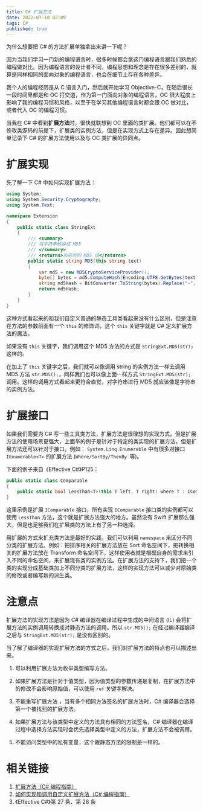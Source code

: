 ```yaml
---
title: C# 扩展方法
date: 2022-07-10 02:09
tags: C#
published: true
---
```


为什么想要把 C# 的方法扩展单独拿出来讲一下呢？

因为当我们学习一门新的编程语言时，很多时候都会拿这门编程语言跟我们熟悉的编程做对比。因为编程语言的设计者不同，编程思想和理念是存在很多差别的，就算是同样相同的面向对象的编程语言，也会在细节上存在各种差异。

<!-- more -->

我个人的编程经历是从 C 语言入门，然后就开始学习 Objective-C，在随后很长一段时间里都是和 OC 打交道，作为第一门面向对象的编程语言，OC 很大程度上影响了我的编程习惯和风格，以至于在学习其他编程语言时都会跟 OC 做对比，或者代入 OC 的编程习惯。

当我在 C# 中看到**扩展方法**时，很快就联想到 OC 里面的类扩展。他们都可以在不修改类源码的前提下，扩展类的实例方法，但是在实现方式上存在差异。因此想简单记录下 C# 的扩展方法使用以及与 OC 类扩展的异同点。

# 扩展实现

先了解一下 C# 中如何实现扩展方法：

```csharp
using System;
using System.Security.Cryptography;
using System.Text;

namespace Extension
{
    public static class StringExt
    {
        /// <summary>
        /// 将字符串转换成 MD5
        /// </summary>
        /// <returns>加密后的 MD5 值</returns>
        public static string MD5(this string text)
        {
            var md5 = new MD5CryptoServiceProvider();
            byte[] bytes = md5.ComputeHash(Encoding.UTF8.GetBytes(text));
            string md5Hash = BitConverter.ToString(bytes).Replace("-", "").ToLower();
            return md5Hash;
        }
    }
}
```

这种方式看起来的和我们自定义普通的静态工具类看起来没有什么区别，但是注意在方法的参数前面有一个 `this` 的修饰词，这个 `this` 关键字就是 C# 定义扩展方法的魔法。

如果没有 `this` 关键字，我们调用这个 MD5 方法的方式是 `StringExt.MD5(str);` 这样的。

在加上了 `this` 关键字之后，我们就可以像调用 string 的实例方法一样去调用 MD5 方法 `str.MD5();`，同样我们也可以像上面一样方式 `StringExt.MD5(str);` 调用。这样的调用方式看起来更符合直觉，对字符串进行 MD5 就应该像是字符串的实例方法。

# 扩展接口

如果我们需要为 C# 写一些工具类方法，扩展方法是很理想的实现方式。但是扩展方法的使用场景更强大，上面举的例子是针对于特定的类实现的扩展方法，但是扩展方法还可以针对于接口。例如： `System.Linq.Enumerable` 中有很多对接口 `IEnumerable<T>` 的扩展方法 (`Where/SortBy/ThenBy `等)。

下面的例子来自《Effective C#》P125：

```csharp
public static class Comparable
{
    public static bool LessThan<T>(this T left, T right) where T : IComparable<T> => left.CompareTo(right) < 0;
}
```

这里示例是扩展 `IComparable` 接口，所有实现 `IComparable` 接口类的实例都可以使用 `LessThan` 方法，这个就是扩展方法强大的地方。虽然没有 Swift 扩展那么强大，但是也足够我们在扩展类的方法上有了另一种选择。

用扩展的方式来扩充类方法是最好的实践，我们可以利用 `namespace` 来区分不同分类的扩展方法。例如：把排序相关的扩展方法放在 Sort 命名空间下，把转换相关的扩展方法放在 Transform 命名空间下，这样使用者就是根据自身的需求来引入不同的命名空间，来扩展现有类的实例方法。在扩展方法的支持下，我们把一个类的实现分成基础类加上不同分类的扩展方法，这样的实现方法可以减少对原始类的修改或者编写新的派生类。

# 注意点

扩展方法的实现方法是因为 C# 编译器在编译过程中生成的中间语言 (IL) 会将扩展方法的实例调用转换成对静态方法的调用。所以 `str.MD5();` 在经过编译器编译之后与 `StringExt.MD5(str);` 是没有区别的。

当了解了编译器的实现扩展方法的方式之后，我们对扩展方法的特点也可以描述出来。

1. 可以利用扩展方法为枚举类型编写方法。

2. 如果扩展方法是针对于值类型，因为值类型的参数传递是复制，在扩展方法中的修改不会影响原始值，可以使用 `ref` 关键字解决。

3. 不能重写扩展方法 ，当有多个相同方法签名的扩展方法时，C# 编译器会选择第一个被找到的扩展方法。

4. 如果扩展方法与该类型中定义的方法具有相同的方法签名，C# 编译器在编译过程中选择方法实现时会优先选择类型中定义的方法，扩展方法不会被调用。

5. 不能访问类型中的私有变量，这个跟静态方法的限制是一样的。

# 相关链接

1. [扩展方法（C# 编程指南）][1]
1. [如何实现和调用自定义扩展方法（C# 编程指南）][2]
1. 《Effective C#》第 27 条、第 28 条

<!-- more -->

[1]: https://docs.microsoft.com/zh-cn/dotnet/csharp/programming-guide/classes-and-structs/extension-methods
[2]:  https://docs.microsoft.com/zh-cn/dotnet/csharp/programming-guide/classes-and-structs/how-to-implement-and-call-a-custom-extension-method
